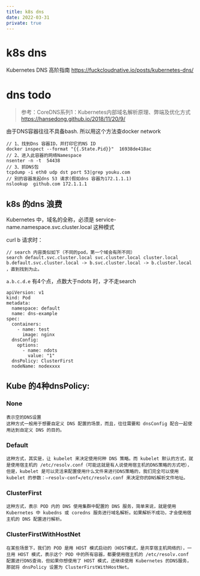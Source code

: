 ```yaml
---
title: k8s dns
date: 2022-03-31
private: true
---
```

# k8s dns
Kubernetes DNS 高阶指南
https://fuckcloudnative.io/posts/kubernetes-dns/


# dns todo
> 参考：CoreDNS系列1：Kubernetes内部域名解析原理、弊端及优化方式
https://hansedong.github.io/2018/11/20/9/

由于DNS容器往往不具备bash. 所以用这个方法查docker network

    // 1、找到Dns 容器ID，并打印它的NS ID
    docker inspect --format "{{.State.Pid}}"  16938de418ac
    // 2、进入此容器的网络Namespace
    nsenter -n -t  54438
    // 3、抓DNS包
    tcpdump -i eth0 udp dst port 53|grep youku.com
    // 别的容器发起dns 53 请求(假如dns 容器为172.1.1.1)
    nslookup  github.com 172.1.1.1

## k8s 的dns 浪费
Kubernetes 中，域名的全称，必须是 service-name.namespace.svc.cluster.local 这种模式

curl b 请求时：

    // search 内容类似如下（不同的pod，第一个域会有所不同）
    search default.svc.cluster.local svc.cluster.local cluster.local
    b.default.svc.cluster.local -> b.svc.cluster.local -> b.cluster.local ，直到找到为止。

`a.b.c.d.e` 有4个点，点数大于ndots 时，才不走search

    apiVersion: v1
    kind: Pod
    metadata:
      namespace: default
      name: dns-example
    spec:
      containers:
        - name: test
          image: nginx
      dnsConfig:
        options:
          - name: ndots
            value: "1"
      dnsPolicy: ClusterFirst
      nodeName: nodexxxx

## Kube 的4种dnsPolicy:
### None
    表示空的DNS设置
    这种方式一般用于想要自定义 DNS 配置的场景，而且，往往需要和 dnsConfig 配合一起使用达到自定义 DNS 的目的。

### Default
    这种方式，其实是，让 kubelet 来决定使用何种 DNS 策略。而 kubelet 默认的方式，就是使用宿主机的 /etc/resolv.conf（可能这就是有人说使用宿主机的DNS策略的方式吧），但是，kubelet 是可以灵活来配置使用什么文件来进行DNS策略的，我们完全可以使用 kubelet 的参数：–resolv-conf=/etc/resolv.conf 来决定你的DNS解析文件地址。

### ClusterFirst
    这种方式，表示 POD 内的 DNS 使用集群中配置的 DNS 服务，简单来说，就是使用 Kubernetes 中 kubedns 或 coredns 服务进行域名解析。如果解析不成功，才会使用宿主机的 DNS 配置进行解析。

### ClusterFirstWithHostNet
    在某些场景下，我们的 POD 是用 HOST 模式启动的（HOST模式，是共享宿主机网络的），一旦用 HOST 模式，表示这个 POD 中的所有容器，都要使用宿主机的 /etc/resolv.conf 配置进行DNS查询，但如果你想使用了 HOST 模式，还继续使用 Kubernetes 的DNS服务，那就将 dnsPolicy 设置为 ClusterFirstWithHostNet。